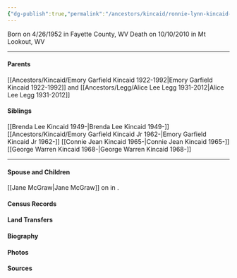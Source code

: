 ```yaml
---
{"dg-publish":true,"permalink":"/ancestors/kincaid/ronnie-lynn-kincaid-1952-2010/","tags":["Ronnie-Lynn-Kincaid"]}
---
```


Born on  4/26/1952 in Fayette County, WV
Death on 10/10/2010 in Mt Lookout, WV

---
#### Parents

[[Ancestors/Kincaid/Emory Garfield Kincaid 1922-1992\|Emory Garfield Kincaid 1922-1992]] and [[Ancestors/Legg/Alice Lee Legg 1931-2012\|Alice Lee Legg 1931-2012]]
#### Siblings
[[Brenda Lee Kincaid 1949-\|Brenda Lee Kincaid 1949-]]  
[[Ancestors/Kincaid/Emory Garfield Kincaid Jr 1962-\|Emory Garfield Kincaid Jr 1962-]]
[[Connie Jean Kincaid 1965-\|Connie Jean Kincaid 1965-]]
[[George Warren Kincaid 1968-\|George Warren Kincaid 1968-]]

---
#### Spouse and Children
[[Jane McGraw\|Jane McGraw]] on <!-- link to date --> in <!-- link to place -->.


#### Census Records

#### Land Transfers

#### Biography

#### Photos

#### Sources

